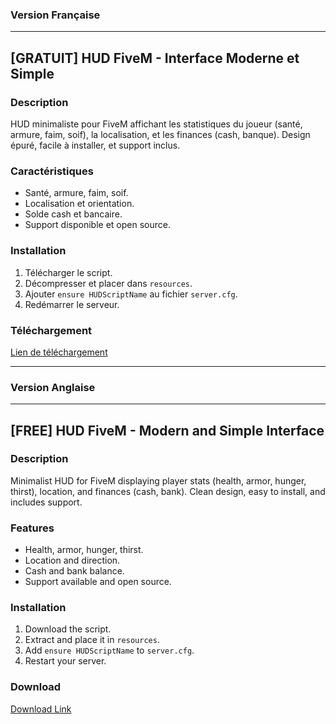 ### **Version Française**

---

## [GRATUIT] HUD FiveM - Interface Moderne et Simple

### **Description**
HUD minimaliste pour FiveM affichant les statistiques du joueur (santé, armure, faim, soif), la localisation, et les finances (cash, banque). Design épuré, facile à installer, et support inclus.

### **Caractéristiques**
- Santé, armure, faim, soif.
- Localisation et orientation.
- Solde cash et bancaire.
- Support disponible et open source.

### **Installation**
1. Télécharger le script.
2. Décompresser et placer dans `resources`.
3. Ajouter `ensure HUDScriptName` au fichier `server.cfg`.
4. Redémarrer le serveur.

### **Téléchargement**
[Lien de téléchargement](#)

---

### **Version Anglaise**

---

## [FREE] HUD FiveM - Modern and Simple Interface

### **Description**
Minimalist HUD for FiveM displaying player stats (health, armor, hunger, thirst), location, and finances (cash, bank). Clean design, easy to install, and includes support.

### **Features**
- Health, armor, hunger, thirst.
- Location and direction.
- Cash and bank balance.
- Support available and open source.

### **Installation**
1. Download the script.
2. Extract and place it in `resources`.
3. Add `ensure HUDScriptName` to `server.cfg`.
4. Restart your server.

### **Download**
[Download Link](#)
